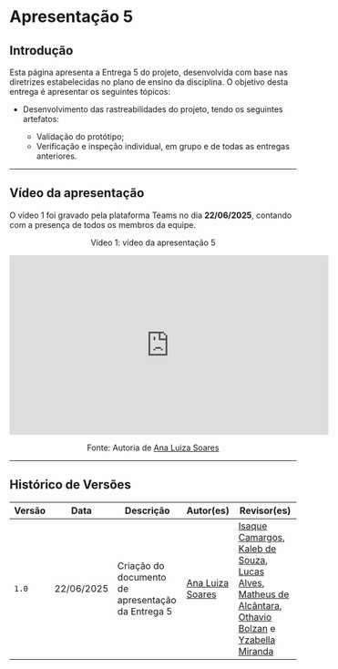 # Apresentação 5
 
## Introdução
 
Esta página apresenta a Entrega 5 do projeto, desenvolvida com base nas diretrizes estabelecidas no plano de ensino da disciplina. O objetivo desta entrega é apresentar os seguintes tópicos:
 
- Desenvolvimento das rastreabilidades do projeto, tendo os seguintes artefatos:

    - Validação do protótipo;
    - Verificação e inspeção individual, em grupo e de todas as entregas anteriores.  
 
---
 
## Vídeo da apresentação
 
O vídeo 1 foi gravado pela plataforma Teams no dia **22/06/2025**, contando com a presença de todos os membros da equipe.
 
<p align="center"><font>Vídeo 1: vídeo da apresentação 5</font><br></p>
 
<div align="center">

<iframe width="560" height="315" src="https://www.youtube.com/embed/xomPzmt4LtY?si=VyipePxokxqY6csR" title="YouTube video player" frameborder="0" allow="accelerometer; autoplay; clipboard-write; encrypted-media; gyroscope; picture-in-picture; web-share" referrerpolicy="strict-origin-when-cross-origin" allowfullscreen></iframe>
 
</div>

<p align="center">Fonte: Autoria de <a href="https://github.com/Ana-Luiza-SC">Ana Luiza Soares</a></p>
 
---
 
## Histórico de Versões
 
| Versão        | Data          | Descrição                          | Autor(es)     | Revisor(es)   |
|---------------|---------------|------------------------------------|---------------|---------------|
| `1.0`         | 22/06/2025 | Criação do documento de apresentação da Entrega 5 |  [Ana Luiza Soares](https://github.com/Ana-Luiza-SC)  | [Isaque Camargos](https://github.com/isaqzin), [Kaleb de Souza](https://github.com/kalebmacedo), [Lucas Alves](https://github.com/LucasAlves71), [Matheus de Alcântara](https://github.com/matheusdealcantara), [Othavio Bolzan](https://github.com/bolzanMGB) e [Yzabella Miranda](https://github.com/redjsun) |